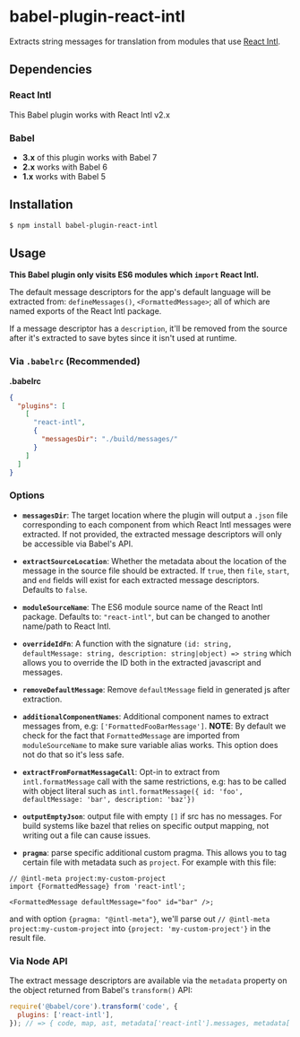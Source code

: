 # babel-plugin-react-intl

Extracts string messages for translation from modules that use [React Intl][].

## Dependencies

### React Intl

This Babel plugin works with React Intl v2.x

### Babel

- **3.x** of this plugin works with Babel 7
- **2.x** works with Babel 6
- **1.x** works with Babel 5

## Installation

```sh
$ npm install babel-plugin-react-intl
```

## Usage

**This Babel plugin only visits ES6 modules which `import` React Intl.**

The default message descriptors for the app's default language will be extracted from: `defineMessages()`, `<FormattedMessage>`; all of which are named exports of the React Intl package.

If a message descriptor has a `description`, it'll be removed from the source after it's extracted to save bytes since it isn't used at runtime.

### Via `.babelrc` (Recommended)

**.babelrc**

```json
{
  "plugins": [
    [
      "react-intl",
      {
        "messagesDir": "./build/messages/"
      }
    ]
  ]
}
```

### Options

- **`messagesDir`**: The target location where the plugin will output a `.json` file corresponding to each component from which React Intl messages were extracted. If not provided, the extracted message descriptors will only be accessible via Babel's API.

- **`extractSourceLocation`**: Whether the metadata about the location of the message in the source file should be extracted. If `true`, then `file`, `start`, and `end` fields will exist for each extracted message descriptors. Defaults to `false`.

- **`moduleSourceName`**: The ES6 module source name of the React Intl package. Defaults to: `"react-intl"`, but can be changed to another name/path to React Intl.

- **`overrideIdFn`**: A function with the signature `(id: string, defaultMessage: string, description: string|object) => string` which allows you to override the ID both in the extracted javascript and messages.

- **`removeDefaultMessage`**: Remove `defaultMessage` field in generated js after extraction.

- **`additionalComponentNames`**: Additional component names to extract messages from, e.g: `['FormattedFooBarMessage']`. **NOTE**: By default we check for the fact that `FormattedMessage` are imported from `moduleSourceName` to make sure variable alias works. This option does not do that so it's less safe.

- **`extractFromFormatMessageCall`**: Opt-in to extract from `intl.formatMessage` call with the same restrictions, e.g: has to be called with object literal such as `intl.formatMessage({ id: 'foo', defaultMessage: 'bar', description: 'baz'})`

- **`outputEmptyJson`**: output file with empty `[]` if src has no messages. For build systems like bazel that relies on specific output mapping, not writing out a file can cause issues.

- **`pragma`**: parse specific additional custom pragma. This allows you to tag certain file with metadata such as `project`. For example with this file:

```tsx
// @intl-meta project:my-custom-project
import {FormattedMessage} from 'react-intl';

<FormattedMessage defaultMessage="foo" id="bar" />;
```

and with option `{pragma: "@intl-meta"}`, we'll parse out `// @intl-meta project:my-custom-project` into `{project: 'my-custom-project'}` in the result file.

### Via Node API

The extract message descriptors are available via the `metadata` property on the object returned from Babel's `transform()` API:

```javascript
require('@babel/core').transform('code', {
  plugins: ['react-intl'],
}); // => { code, map, ast, metadata['react-intl'].messages, metadata['react-intl'].meta };
```

[react intl]: https://github.com/formatjs/react-intl

